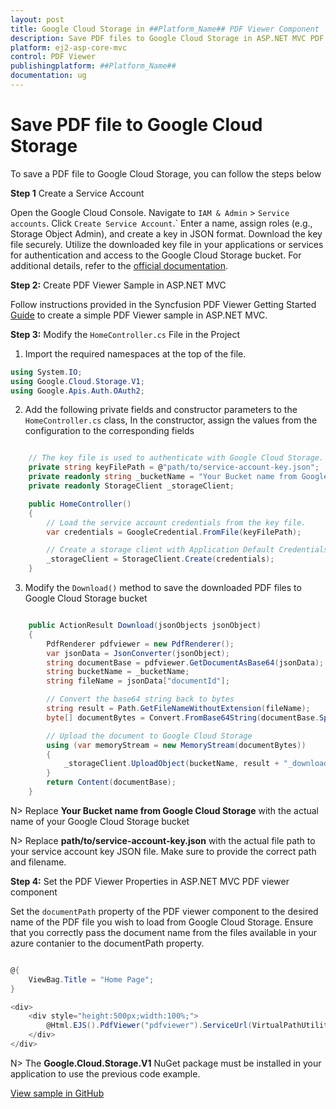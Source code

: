```yaml
---
layout: post
title: Google Cloud Storage in ##Platform_Name## PDF Viewer Component
description: Save PDF files to Google Cloud Storage in ASP.NET MVC PDF Viewer component of Syncfusion Essential JS 2 and more.
platform: ej2-asp-core-mvc
control: PDF Viewer
publishingplatform: ##Platform_Name##
documentation: ug
---
```


# Save PDF file to Google Cloud Storage

To save a PDF file to Google Cloud Storage, you can follow the steps below

**Step 1** Create a Service Account

Open the Google Cloud Console. Navigate to `IAM & Admin` > `Service accounts`. Click `Create Service Account`.` Enter a name, assign roles (e.g., Storage Object Admin), and create a key in JSON format. Download the key file securely. Utilize the downloaded key file in your applications or services for authentication and access to the Google Cloud Storage bucket. For additional details, refer to the [official documentation](https://cloud.google.com/iam/docs/service-accounts-create).

**Step 2:** Create PDF Viewer Sample in ASP.NET MVC

Follow instructions provided in the Syncfusion PDF Viewer Getting Started [Guide](https://ej2.syncfusion.com/aspnetmvc/documentation/pdfviewer/getting-started-with-server-backed#integrate-pdf-viewer-into-an-aspnet-mvc-application) to create a simple PDF Viewer sample in ASP.NET MVC.

**Step 3:** Modify the `HomeController.cs` File in the Project 

1. Import the required namespaces at the top of the file.

```csharp
using System.IO;
using Google.Cloud.Storage.V1;
using Google.Apis.Auth.OAuth2;

```
2. Add the following private fields and constructor parameters to the `HomeController.cs` class, In the constructor, assign the values from the configuration to the corresponding fields

```csharp

    // The key file is used to authenticate with Google Cloud Storage.
    private string keyFilePath = @"path/to/service-account-key.json"; 
    private readonly string _bucketName = "Your Bucket name from Google Cloud Storage";
    private readonly StorageClient _storageClient;

    public HomeController()
    {
        // Load the service account credentials from the key file.
        var credentials = GoogleCredential.FromFile(keyFilePath);

        // Create a storage client with Application Default Credentials
        _storageClient = StorageClient.Create(credentials);
    }  

```

3. Modify the `Download()` method to save the downloaded PDF files to Google Cloud Storage bucket

```csharp

    public ActionResult Download(jsonObjects jsonObject)
    {
        PdfRenderer pdfviewer = new PdfRenderer();
        var jsonData = JsonConverter(jsonObject);
        string documentBase = pdfviewer.GetDocumentAsBase64(jsonData);
        string bucketName = _bucketName;
        string fileName = jsonData["documentId"];

        // Convert the base64 string back to bytes
        string result = Path.GetFileNameWithoutExtension(fileName);
        byte[] documentBytes = Convert.FromBase64String(documentBase.Split(',')[1]);

        // Upload the document to Google Cloud Storage
        using (var memoryStream = new MemoryStream(documentBytes))
        {
            _storageClient.UploadObject(bucketName, result + "_downloaded.pdf", null, memoryStream);
        }
        return Content(documentBase);
    }
```

N> Replace **Your Bucket name from Google Cloud Storage** with the actual name of your Google Cloud Storage bucket

N> Replace **path/to/service-account-key.json** with the actual file path to your service account key JSON file. Make sure to provide the correct path and filename.

**Step 4:** Set the PDF Viewer Properties in ASP.NET MVC PDF viewer component

Set the `documentPath` property of the PDF viewer component to the desired name of the PDF file you wish to load from Google Cloud Storage. Ensure that you correctly pass the document name from the files available in your azure contanier to the documentPath property.

```csharp

@{
    ViewBag.Title = "Home Page";
}

<div>
    <div style="height:500px;width:100%;">
        @Html.EJS().PdfViewer("pdfviewer").ServiceUrl(VirtualPathUtility.ToAbsolute("~/Home/")).DocumentPath("PDF_Succinctly.pdf").Render()
    </div>
</div>

```

N> The **Google.Cloud.Storage.V1** NuGet package must be installed in your application to use the previous code example.

[View sample in GitHub](https://github.com/SyncfusionExamples/open-save-pdf-documents-in-google-cloud-storage)